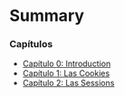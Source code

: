 # **Summary**

### Capítulos

* [Capítulo 0: Introduction](README.md)
* [Capítulo 1: Las Cookies](book/cookies.md)
* [Capítulo 2: Las Sessions](book/sessions.md)
